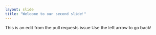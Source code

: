 ```yaml
---
layout: slide
title: "Welcome to our second slide!"
---
```

This is an edit from the pull requests issue
Use the left arrow to go back!
